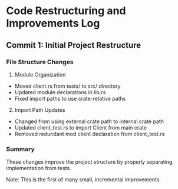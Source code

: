 # Code Restructuring and Improvements Log

## Commit 1: Initial Project Restructure

### File Structure Changes
1. Module Organization
- Moved client.rs from tests/ to src/ directory
- Updated module declarations in lib.rs
- Fixed import paths to use crate-relative paths

2. Import Path Updates
- Changed from using external crate path to internal crate path
- Updated client_test.rs to import Client from main crate
- Removed redundant mod client declaration from client_test.rs

### Summary
These changes improve the project structure by properly separating implementation from tests.

Note: This is the first of many small, incremental improvements.